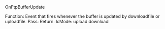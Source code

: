 ﻿OnFtpBufferUpdateFunction: Event that fires whenever the buffer is updated bydownloadfile or uploadfile.Pass:Return: lcMode: upload download